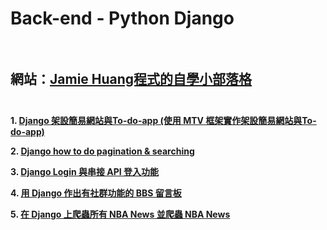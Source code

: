 # Back-end - Python Django <br/><br/>
網站：[Jamie Huang程式的自學小部落格](https://jamie-web-heroku.herokuapp.com/index/)<br/><br/>
---

**1. [Django 架設簡易網站與To-do-app (使用 MTV 框架實作架設簡易網站與To-do-app)](./Django%20架設簡易網站與To-do-app/README.md)**

**2. [Django how to do pagination & searching](./Django%20how%20to%20do%20pagination%20&%20searching/README.md)**

**3. [Django Login 與串接 API 登入功能](./Django%20Login%20與串接%20API%20登入功能/README.md)**

**4. [用 Django 作出有社群功能的 BBS 留言板](./用%20Django%20作出有社群功能的%20BBS%20留言板/README.md)**

**5. [在 Django 上爬蟲所有 NBA News 並爬蟲 NBA News](./在%20Django%20上爬蟲所有%20NBA%20News%20並爬蟲%20NBA%20News/README.md)**


